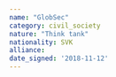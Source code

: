 ```yaml
---
name: "GlobSec"
category: civil_society
nature: "Think tank"
nationality: SVK
alliance: 
date_signed: '2018-11-12'
---
```

    